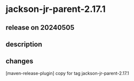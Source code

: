 # jackson-jr-parent-2.17.1

## release on 20240505

## description

## changes

[maven-release-plugin] copy for tag jackson-jr-parent-2.17.1

